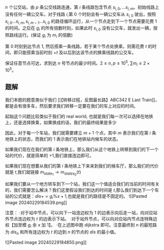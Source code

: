 $n$ 个公交站，由 $p$ 条公交线路连通，第 $i$ 条线路包含节点 $s_{i,0},\ldots s_{i,m}$。初始线路上没有任何一辆公交车。对于线路 $i$,第 0 个时刻会有一辆公交车从 $s_{i,0}$ 驶出，按照$s_{i,0}\ldots s_{i,m},s_{i,m-1}\ldots s_{i,0}$ 的路径循环运行，从一个节点走到下一个节点需要花费 1 的时间。之后在 $g_i$ 的所有倍数时刻，如果此时 $s_{i,0}$ 没有公交车，就发出一辆，按照路线运行。(保证 $g_i$ 为 $m_i$ 的倍数)

第 0 时刻到达节点 1, 然后搭乘一条线路，若于某个节点处换乘，则需花费 $t$ 的时间，即只能搭乘当前时刻 $+t$ 及以后到达该节点的换乘线路的公交车。

 保证任意节点可达，求到达 $n$ 号节点的最少时间。$2\leq n,p\leq10^5$,
 $\sum m_i\leq2\times10^5$。

## 题解
我们本题的题意类似于我们 [[【转移过程，反图最长路】ABC342 E Last Train]]，都是会有很多车，然后要求我们转移一定要在我们的车上对应的时间。

起始这个问题比较类似于我们的 real world, 也就是我们每一次可以选择在地铁上，还是选择换乘，如果换成的话，我们的最终结果是多少

因此，对于每一个车站，我们就需要建立 $m+1$ 个点，其中 $m$ 表示我们在第 $i$ 条地铁上的状态，而我们的 $1$ 表示我们在地铁站内候车的状态。

如果我们现在在我们的第 $i$ 条地铁上，那么我们从这个地铁上转移到我们的下一个站的代价，就是简单的 $+1$,我们直接连边即可。

如果我们现在想要从我们的第 $i$ 条地铁上下来来到我们的候车厅，那么我们的代价就是 $t$,我们就链接 $m_{state_{1}}\to m_{states_{0}}(t)$

如果我们要从一个地方转车到下一个站，我们这一个值适合我们的当前的时间有关的，我们需要怎么解决？我们这里假设我们到达的时间是 $t$,那么我们到达下一个车站的公式就是：$dis+=g_{i}\%x+1$,也就是我们的路径是不固定的。
![[Pasted image 20240229184539.png]]

注意：
·对于站中节点，可以向下一站连边权为 1 的边表示向后走一站，向对应站外节点连边权为 $t$ 的边表示下站。
·对于站外节点，可以向对应站内节点连特殊边权【加至模 $g_i$ 余 $x$ 加 1】。
 ·在上述图中跑 dijkstra 即可。注意最终到 $n$ 的最短路为 $dis_n$ 和所有连边权为 $t$ 的边到 $n$ 的节点的 $dis$ 的最小值。

![[Pasted image 20240229184850.png]]